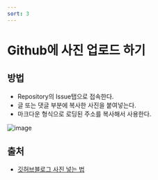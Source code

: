 ```yaml
---
sort: 3
---
```



# Github에 사진 업로드 하기

## 방법
- Repository의 Issue탭으로 접속한다.
- 글 또는 댓글 부분에 복사한 사진을 붙여넣는다. 
- 마크다운 형식으로 로딩된 주소를 복사해서 사용한다.

![image](https://user-images.githubusercontent.com/66978721/103253184-6f519500-49c3-11eb-82d4-991f068c6931.png)



## 출처 
- [깃허브블로그 사진 넣는 법](https://hyeonjiwon.github.io/blog/markdown_img/)
